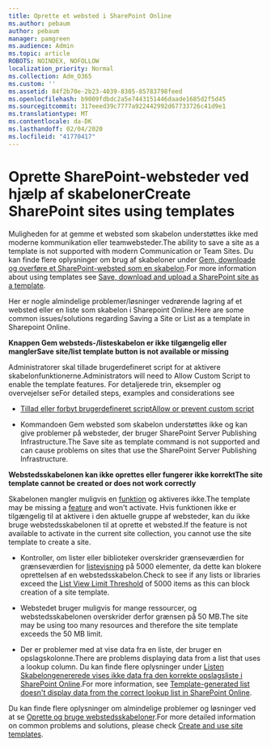 ```yaml
---
title: Oprette et websted i SharePoint Online
ms.author: pebaum
author: pebaum
manager: pamgreen
ms.audience: Admin
ms.topic: article
ROBOTS: NOINDEX, NOFOLLOW
localization_priority: Normal
ms.collection: Adm_O365
ms.custom: ''
ms.assetid: 84f2b70e-2b23-4039-8305-85783798feed
ms.openlocfilehash: b9009fdbdc2a5e7443151446daade1685d2f5d45
ms.sourcegitcommit: 317eeed39c7777a922442992d67733726c41d9e1
ms.translationtype: MT
ms.contentlocale: da-DK
ms.lasthandoff: 02/04/2020
ms.locfileid: "41770417"
---
```

# <a name="create-sharepoint-sites-using-templates"></a><span data-ttu-id="ec226-102">Oprette SharePoint-websteder ved hjælp af skabeloner</span><span class="sxs-lookup"><span data-stu-id="ec226-102">Create SharePoint sites using templates</span></span>

<span data-ttu-id="ec226-103">Muligheden for at gemme et websted som skabelon understøttes ikke med moderne kommunikation eller teamwebsteder.</span><span class="sxs-lookup"><span data-stu-id="ec226-103">The ability to save a site as a template is not supported with modern Communication or Team Sites.</span></span> <span data-ttu-id="ec226-104">Du kan finde flere oplysninger om brug af skabeloner under [Gem, downloade og overføre et SharePoint-websted som en skabelon](https://docs.microsoft.com/sharepoint/dev/general-development/save-download-and-upload-a-sharepoint-site-as-a-template).</span><span class="sxs-lookup"><span data-stu-id="ec226-104">For more information about using templates see [Save, download and upload a SharePoint site as a template](https://docs.microsoft.com/sharepoint/dev/general-development/save-download-and-upload-a-sharepoint-site-as-a-template).</span></span>

<span data-ttu-id="ec226-105">Her er nogle almindelige problemer/løsninger vedrørende lagring af et websted eller en liste som skabelon i Sharepoint Online.</span><span class="sxs-lookup"><span data-stu-id="ec226-105">Here are some common issues/solutions regarding Saving a Site or List as a template in Sharepoint Online.</span></span> 

<span data-ttu-id="ec226-106">**Knappen Gem websteds-/listeskabelon er ikke tilgængelig eller mangler**</span><span class="sxs-lookup"><span data-stu-id="ec226-106">**Save site/list template button is not available or missing**</span></span>

<span data-ttu-id="ec226-107">Administratorer skal tillade brugerdefineret script for at aktivere skabelonfunktionerne.</span><span class="sxs-lookup"><span data-stu-id="ec226-107">Administrators will need to Allow Custom Script to enable the template features.</span></span> <span data-ttu-id="ec226-108">For detaljerede trin, eksempler og overvejelser se</span><span class="sxs-lookup"><span data-stu-id="ec226-108">For detailed steps, examples and considerations see</span></span> 

- [<span data-ttu-id="ec226-109">Tillad eller forbyt brugerdefineret script</span><span class="sxs-lookup"><span data-stu-id="ec226-109">Allow or prevent custom script</span></span>](https://docs.microsoft.com/sharepoint/allow-or-prevent-custom-script)

- <span data-ttu-id="ec226-110">Kommandoen Gem websted som skabelon understøttes ikke og kan give problemer på websteder, der bruger SharePoint Server Publishing Infrastructure.</span><span class="sxs-lookup"><span data-stu-id="ec226-110">The Save site as template command is not supported and can cause problems on sites that use the SharePoint Server Publishing Infrastructure.</span></span>

<span data-ttu-id="ec226-111">**Webstedsskabelonen kan ikke oprettes eller fungerer ikke korrekt**</span><span class="sxs-lookup"><span data-stu-id="ec226-111">**The site template cannot be created or does not work correctly**</span></span>

<span data-ttu-id="ec226-112">Skabelonen mangler muligvis en [funktion](https://social.technet.microsoft.com/wiki/contents/articles/14423.sharepoint-2013-existing-features-guid.aspx) og aktiveres ikke.</span><span class="sxs-lookup"><span data-stu-id="ec226-112">The template may be missing a [feature](https://social.technet.microsoft.com/wiki/contents/articles/14423.sharepoint-2013-existing-features-guid.aspx) and won't activate.</span></span> <span data-ttu-id="ec226-113">Hvis funktionen ikke er tilgængelig til at aktivere i den aktuelle gruppe af websteder, kan du ikke bruge webstedsskabelonen til at oprette et websted.</span><span class="sxs-lookup"><span data-stu-id="ec226-113">If the feature is not available to activate in the current site collection, you cannot use the site template to create a site.</span></span>

- <span data-ttu-id="ec226-114">Kontroller, om lister eller biblioteker overskrider grænseværdien for grænseværdien for [listevisning](https://support.office.com/article/Manage-large-lists-and-libraries-in-SharePoint-B8588DAE-9387-48C2-9248-C24122F07C59) på 5000 elementer, da dette kan blokere oprettelsen af en webstedsskabelon.</span><span class="sxs-lookup"><span data-stu-id="ec226-114">Check to see if any lists or libraries exceed the [List View Limit Threshold](https://support.office.com/article/Manage-large-lists-and-libraries-in-SharePoint-B8588DAE-9387-48C2-9248-C24122F07C59) of 5000 items as this can block creation of a site template.</span></span>

- <span data-ttu-id="ec226-115">Webstedet bruger muligvis for mange ressourcer, og webstedsskabelonen overskrider derfor grænsen på 50 MB.</span><span class="sxs-lookup"><span data-stu-id="ec226-115">The site may be using too many resources and therefore the site template exceeds the 50 MB limit.</span></span>


- <span data-ttu-id="ec226-116">Der er problemer med at vise data fra en liste, der bruger en opslagskolonne.</span><span class="sxs-lookup"><span data-stu-id="ec226-116">There are problems displaying data from a list that uses a lookup column.</span></span> <span data-ttu-id="ec226-117">Du kan finde flere oplysninger under [Listen Skabelongenererede vises ikke data fra den korrekte opslagsliste i SharePoint Online](https://docs.microsoft.com/sharepoint/support/lists-and-libraries/template-generated-list-incorrect-data).</span><span class="sxs-lookup"><span data-stu-id="ec226-117">For more information, see [Template-generated list doesn't display data from the correct lookup list in SharePoint Online](https://docs.microsoft.com/sharepoint/support/lists-and-libraries/template-generated-list-incorrect-data).</span></span>

<span data-ttu-id="ec226-118">Du kan finde flere oplysninger om almindelige problemer og løsninger ved at se [Oprette og bruge webstedsskabeloner](https://support.office.com/article/Create-and-use-site-templates-60371B0F-00E0-4C49-A844-34759EBDD989).</span><span class="sxs-lookup"><span data-stu-id="ec226-118">For more detailed information on common problems and solutions, please check [Create and use site templates](https://support.office.com/article/Create-and-use-site-templates-60371B0F-00E0-4C49-A844-34759EBDD989).</span></span>



